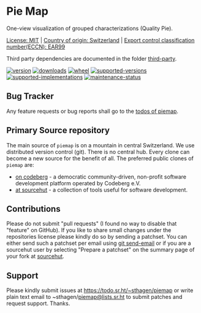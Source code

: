 # Pie Map

One-view visualization of grouped characterizations (Quality Pie).

[License: MIT](https://git.sr.ht/~sthagen/piemap/tree/default/item/LICENSE) |
[Country of origin: Switzerland](https://git.sr.ht/~sthagen/piemap/tree/default/item/COUNTRY-OF-ORIGIN) |
[Export control classification number(ECCN): EAR99](https://git.sr.ht/~sthagen/piemap/tree/default/item/EXPORT-CONTROL-CLASSIFICATION-NUMBER)

Third party dependencies are documented in the folder [third-party](third-party/README.md).

[![version](https://img.shields.io/pypi/v/piemap.svg?style=flat)](https://pypi.python.org/pypi/piemap/)
[![downloads](https://static.pepy.tech/badge/piemap/month)](https://pepy.tech/project/piemap)
[![wheel](https://img.shields.io/pypi/wheel/piemap.svg?style=flat)](https://pypi.python.org/pypi/piemap/)
[![supported-versions](https://img.shields.io/pypi/pyversions/piemap.svg?style=flat)](https://pypi.python.org/pypi/piemap/)
[![supported-implementations](https://img.shields.io/pypi/implementation/piemap.svg?style=flat)](https://pypi.python.org/pypi/piemap/)
[![maintenance-status](https://img.shields.io/github/commit-activity/y/sthagen/piemap.svg?style=flat)](https://git.sr.ht/~sthagen/piemap/log)

## Bug Tracker

Any feature requests or bug reports shall go to the [todos of piemap](https://todo.sr.ht/~sthagen/piemap).

## Primary Source repository

The main source of `piemap` is on a mountain in central Switzerland.
We use distributed version control (git).
There is no central hub.
Every clone can become a new source for the benefit of all.
The preferred public clones of `piemap` are:

* [on codeberg](https://codeberg.org/sthagen/piemap) - a democratic community-driven, non-profit software development platform operated by Codeberg e.V.
* [at sourcehut](https://git.sr.ht/~sthagen/piemap) - a collection of tools useful for software development.

## Contributions

Please do not submit "pull requests" (I found no way to disable that "feature" on GitHub).
If you like to share small changes under the repositories license please kindly do so by sending a patchset.
You can either send such a patchset per email using [git send-email](https://git-send-email.io) or 
if you are a sourcehut user by selecting "Prepare a patchset" on the summary page of your fork at [sourcehut](https://git.sr.ht/).

## Support

Please kindly submit issues at https://todo.sr.ht/~sthagen/piemap or write plain text email to ~sthagen/piemap@lists.sr.ht to submit patches and request support. Thanks.
